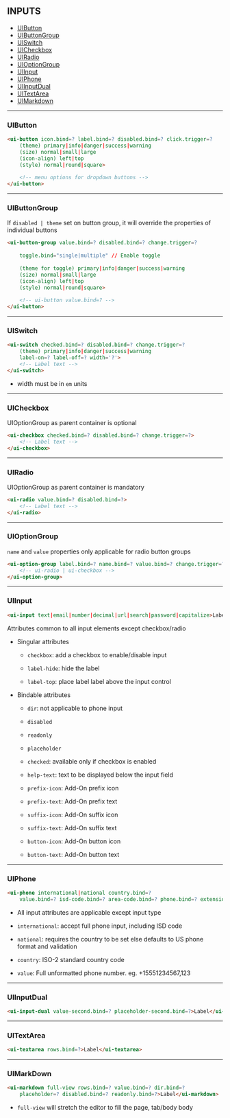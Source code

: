 ## INPUTS

* [UIButton](#uibutton)
* [UIButtonGroup](#uibuttongroup)
* [UISwitch](#uiswitch)
* [UICheckbox](#uicheckbox)
* [UIRadio](#uiradio)
* [UIOptionGroup](#uioptiongroup)
* [UIInput](#uiinput)
* [UIPhone](#uiphone)
* [UIInputDual](#uiinputdual)
* [UITextArea](#uitextarea)
* [UIMarkdown](#uimarkdown)

---

### UIButton

```html
<ui-button icon.bind=? label.bind=? disabled.bind=? click.trigger=?
    (theme) primary|info|danger|success|warning 
    (size) normal|small|large
    (icon-align) left|top
    (style) normal|round|square>
    
    <!-- menu options for dropdown buttons -->
</ui-button>
```

---

### UIButtonGroup

If `disabled | theme` set on button group, it will override the properties of individual buttons

```html
<ui-button-group value.bind=? disabled.bind=? change.trigger=?
    
    toggle.bind="single|multiple" // Enable toggle
    
    (theme for toggle) primary|info|danger|success|warning 
    (size) normal|small|large
    (icon-align) left|top
    (style) normal|round|square>
    
    <!-- ui-button value.bind=? -->
</ui-button>
```

---

### UISwitch

```html
<ui-switch checked.bind=? disabled.bind=? change.trigger=?
    (theme) primary|info|danger|success|warning 
    label-on=? label-off=? width='?'>
    <!-- Label text -->
</ui-switch>
```

* width must be in `em` units

---

### UICheckbox

UIOptionGroup as parent container is optional

```html
<ui-checkbox checked.bind=? disabled.bind=? change.trigger=?>
    <!-- Label text -->
</ui-checkbox>
```

---

### UIRadio

UIOptionGroup as parent container is mandatory

```html
<ui-radio value.bind=? disabled.bind=?>
    <!-- Label text -->
</ui-radio>
```

----

### UIOptionGroup

`name` and `value` properties only applicable for radio button groups

```html
<ui-option-group label.bind=? name.bind=? value.bind=? change.trigger=?>
    <!-- ui-radio | ui-checkbox -->
</ui-option-group>
```

----

### UIInput

```html
<ui-input text|email|number|decimal|url|search|password|capitalize>Label</ui-input>
```

Attributes common to all input elements except checkbox/radio


* Singular attributes

    * `checkbox`: add a checkbox to enable/disable input
    
    * `label-hide`: hide the label
   
    * `label-top`: place label label above the input control

* Bindable attributes

    * `dir`: not applicable to phone input

    * `disabled`
    
    * `readonly`
    
    * `placeholder`
    
    * `checked`: available only if checkbox is enabled
    
    * `help-text`: text to be displayed below the input field
    
    * `prefix-icon`: Add-On prefix icon 
    
    * `prefix-text`: Add-On prefix text
    
    * `suffix-icon`: Add-On suffix icon 
    
    * `suffix-text`: Add-On suffix text
    
    * `button-icon`: Add-On button icon 
    
    * `button-text`: Add-On button text

----

### UIPhone

```html
<ui-phone international|national country.bind=?
    value.bind=? isd-code.bind=? area-code.bind=? phone.bind=? extension.bind=?>Label</ui-phone>
```

* All input attributes are applicable except input type

* `international`: accept full phone input, including ISD code

* `national`: requires the country to be set else defaults to US phone format and validation

* `country`: ISO-2 standard country code

* `value`: Full unformatted phone number. eg. +15551234567,123

----

### UIInputDual

```html
<ui-input-dual value-second.bind=? placeholder-second.bind=?>Label</ui-input-dual>
```

----

### UITextArea

```html
<ui-textarea rows.bind=?>Label</ui-textarea>
```

----

### UIMarkDown

```html
<ui-markdown full-view rows.bind=? value.bind=? dir.bind=? 
    placeholder=? disabled.bind=? readonly.bind=?>Label</ui-markdown>
```

* `full-view` will stretch the editor to fill the page, tab/body body

